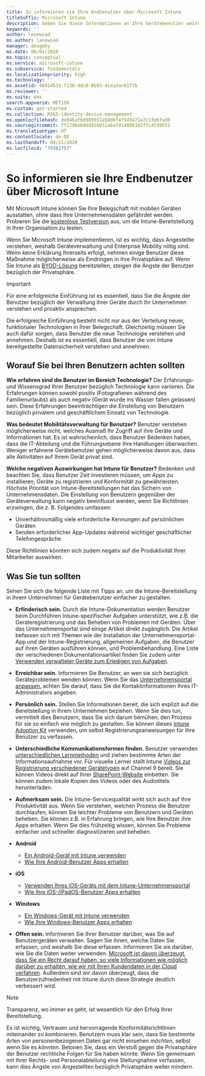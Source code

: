 ```yaml
---
title: So informieren sie Ihre Endbenutzer über Microsoft Intune
titleSuffix: Microsoft Intune
description: Geben Sie diese Informationen an Ihre Gerätebenutzer weiter, damit Ihre Intune-Bereitstellung Erfolg hat.
keywords: ''
author: lenewsad
ms.author: lanewsad
manager: dougeby
ms.date: 06/01/2018
ms.topic: conceptual
ms.service: microsoft-intune
ms.subservice: fundamentals
ms.localizationpriority: high
ms.technology: ''
ms.assetid: 48914533-f138-4dc0-8b93-4cea3ac61f7b
ms.reviewer: ''
ms.suite: ems
search.appverid: MET150
ms.custom: get-started
ms.collection: M365-identity-device-management
ms.openlocfilehash: de046af66989551a58d6f4f549a71a7c33e6fad8
ms.sourcegitcommit: 7f17d6eb9dd41b031a6af4148863d2ffc4f49551
ms.translationtype: HT
ms.contentlocale: de-DE
ms.lasthandoff: 04/21/2020
ms.locfileid: "79362757"
---
```

# <a name="how-to-educate-your-end-users-about-microsoft-intune"></a>So informieren sie Ihre Endbenutzer über Microsoft Intune

Mit Microsoft Intune können Sie Ihre Belegschaft mit mobilen Geräten ausstatten, ohne dass Ihre Unternehmensdaten gefährdet werden. Probieren Sie die [kostenlose Testversion](free-trial-sign-up.md) aus, um die Intune-Bereitstellung in Ihrer Organisation zu testen.

Wenn Sie Microsoft Intune implementieren, ist es wichtig, dass Angestellte verstehen, weshalb Geräteverwaltung und Enterprise Mobility nötig sind. Wenn keine Erklärung Ihrerseits erfolgt, nehmen einige Benutzer diese Maßnahme möglicherweise als Eindringen in ihre Privatsphäre auf. Wenn Sie Intune als [BYOD-Lösung](/enterprise-mobility-security/solutions/byod-design-considerations-guide) bereitstellen, steigen die Ängste der Benutzer bezüglich der Privatsphäre.

> [!Important]
> Für eine erfolgreiche Einführung ist es essentiell, dass Sie die Ängste der Benutzer bezüglich der Verwaltung ihrer Geräte durch Ihr Unternehmen verstehen und proaktiv ansprechen.

Die erfolgreiche Einführung besteht nicht nur aus der Verteilung neuer, funktionaler Technologien in Ihrer Belegschaft. Gleichzeitig müssen Sie auch dafür sorgen, dass Benutzer die neue Technologie verstehen und annehmen. Deshalb ist es essentiell, dass Benutzer die von Intune bereitgestellte Datensicherheit verstehen und annehmen.

## <a name="things-to-consider-about-your-users"></a>Worauf Sie bei Ihren Benutzern achten sollten

__Wie erfahren sind die Benutzer im Bereich Technologie?__ Der Erfahrungs- und Wissensgrad Ihrer Benutzer bezüglich Technologie kann variieren. Die Erfahrungen können sowohl positiv (Fotografieren während des Familienurlaubs) als auch negativ (Gerät wurde ins Wasser fallen gelassen) sein. Diese Erfahrungen beeinträchtigen die Einstellung von Benutzern bezüglich privatem und geschäftlichem Einsatz von Technologie.

__Was bedeutet Mobilitätsverwaltung für Benutzer?__ Benutzer verstehen möglicherweise nicht, welches Ausmaß Ihr Zugriff auf ihre Geräte und Informationen hat. Es ist wahrscheinlich, dass Benutzer Bedenken haben, dass die IT-Abteilung und die Führungsebene ihre Handlungen überwachen. Weniger erfahrene Gerätebenutzer gehen möglicherweise davon aus, dass alle Aktivitäten auf Ihrem Gerät privat sind.

__Welche negativen Auswirkungen hat Intune für Benutzer?__  Bedenken und beachten Sie, dass Benutzer Zeit investieren müssen, um Apps zu installieren, Geräte zu registrieren und Konformität zu gewährleisten. Höchste Priorität von Intune-Bereitstellungen hat das Sichern von Unternehmensdaten. Die Einstellung von Benutzern gegenüber der Geräteverwaltung kann negativ beeinflusst werden, wenn Sie Richtlinien erzwingen, die z. B. Folgendes umfassen:  

- Unverhältnismäßig viele erforderliche Kennungen auf persönlichen Geräten
- Senden erforderlicher App-Updates während wichtiger geschäftlicher Telefongespräche  

Diese Richtlinien könnten sich zudem negativ auf die Produktivität Ihrer Mitarbeiter auswirken.

## <a name="things-you-should-do"></a>Was Sie tun sollten

Sehen Sie sich die folgende Liste mit Tipps an, um die Intune-Bereitstellung in Ihrem Unternehmen für Gerätebenutzer einfacher zu gestalten.

* __Erfinderisch sein.__ Durch die Intune-Dokumentation werden Benutzer beim Durchführen Intune-spezifischer Aufgaben unterstützt, wie z.B. die Geräteregistrierung und das Beheben von Problemen mit Geräten. Über das Unternehmensportal sind einige Artikel direkt zugänglich. Die Artikel befassen sich mit Themen wie der Installation der Unternehmensportal-App und der Intune-Registrierung, allgemeinen Aufgaben, die Benutzer auf ihren Geräten ausführen können, und Problembehandlung. Eine Liste der verschiedenen Dokumentationsartikel finden Sie zudem unter [Verwenden verwalteter Geräte zum Erledigen von Aufgaben](../user-help/use-managed-devices-to-get-work-done.md).

* __Erreichbar sein.__ Informieren Sie Benutzer, an wen sie sich bezüglich Geräteproblemen wenden können. Wenn Sie das [Unternehmensportal anpassen](../apps/company-portal-app.md), achten Sie darauf, dass Sie die Kontaktinformationen Ihres IT-Administrators angeben.

* __Persönlich sein.__ Stellen Sie Informationen bereit, die sich explizit auf die Bereitstellung in Ihrem Unternehmen beziehen. Wenn Sie dies tun, vermittelt dies Benutzern, dass Sie sich darum bemühen, den Prozess für sie so einfach wie möglich zu gestalten. Sie können dieses [Intune Adoption Kit](https://aka.ms/IntuneAdoptionKit) verwenden, um selbst Registrierungsanweisungen für Ihre Benutzer zu verfassen.

* __Unterschiedliche Kommunikationsformen finden.__ Benutzer verwenden [unterschiedlichen Lernmethoden](https://www.umassd.edu/dss/resources/faculty--staff/how-to-teach-and-accommodate/how-to-accommodate-different-learning-styles/) und ziehen bestimmte Arten der Informationsaufnahme vor. Für visuelle Lerner stellt Intune [Videos zur Registrierung verschiedener Gerätetypen](https://channel9.msdn.com/Series/IntuneEnrollment) auf Channel 9 bereit. Sie können Videos direkt auf Ihrer [SharePoint-Website](https://support.office.com/article/Embed-a-video-from-Office-365-Video-59e19984-c34e-4be8-889b-f6fa93910581) einbetten. Sie können zudem lokale Kopien des Videos oder des Audiotitels herunterladen.

* __Aufmerksam sein.__ Die Intune-Servicequalität wirkt sich auch auf Ihre Produktivität aus. Wenn Sie verstehen, welchen Prozess die Benutzer durchlaufen, können Sie leichter Probleme von Benutzern und Geräten beheben. Sie können z.B. in Erfahrung bringen, wie Ihre Benutzer ihre Apps erhalten. Wenn Sie dies frühzeitig wissen, können Sie Probleme einfacher und schneller diagnostizieren und beheben.

* **Android**
  * [Ein Android-Gerät mit Intune verwenden](../user-help/why-enroll-android-device.md)
  * [Wie Ihre Android-Benutzer Apps erhalten](end-user-apps-android.md)

* **iOS**
  * [Verwenden Ihres iOS-Geräts mit dem Intune-Unternehmensportal](../user-help/using-your-ios-device-with-intune.md)
  * [Wie Ihre iOS-/iPadOS-Benutzer Apps erhalten](end-user-apps-ios.md)

* **Windows**
  * [Ein Windows-Gerät mit Intune verwenden](../user-help/using-your-windows-device-with-intune.md)
  * [Wie Ihre Windows-Benutzer Apps erhalten](end-user-apps-windows.md)

* __Offen sein.__ Informieren Sie Ihrer Benutzer darüber, was Sie auf Benutzergeräten verwalten. Sagen Sie ihnen, welche Daten Sie erfassen, und weshalb Sie diese erfassen. Informieren Sie sie darüber, wie Sie die Daten weiter verwenden. [Microsoft ist davon überzeugt, dass Sie ein Recht darauf haben, so viele Informationen wie möglich darüber zu erhalten, wie wir mit Ihren Kundendaten in der Cloud verfahren](https://www.microsoft.com/trustcenter/about/transparency). Außerdem sind wir davon überzeugt, dass die Benutzerzufriedenheit mit Intune durch diese Strategie deutlich verbessert wird.

> [!Note]
> Transparenz, wo immer es geht, ist wesentlich für den Erfolg Ihrer Bereitstellung.

Es ist wichtig, Vertrauen und hervorragende Konformitätsrichtlinien miteinander zu kombinieren. Benutzern muss klar sein, dass Sie bestimmte Arten von personenbezogenen Daten gar nicht einsehen *möchten*, selbst wenn Sie es *könnten*. Betonen Sie, dass ein Verstoß gegen die Privatsphäre der Benutzer rechtliche Folgen für Sie haben könnte. Wenn Sie gemeinsam mit Ihrer Rechts- und Personalabteilung eine Stellungnahme verfassen, kann dies Ängste von Angestellten bezüglich Privatsphäre weiter mindern.
